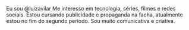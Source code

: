 Eu sou @luizavilar
Me interesso em tecnologia, séries, filmes e redes sociais.
Estou cursando publicidade e propaganda na facha, atualmente estou no fim do segundo período.
Sou muito comunicativa e criativa. 

